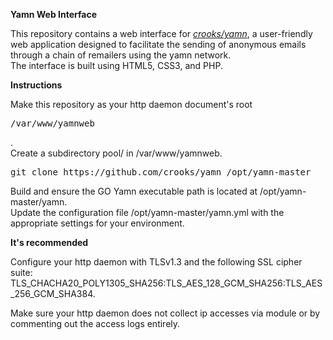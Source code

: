 <b>Yamn Web Interface</b><br>
<p>This repository contains a web interface for <a href="https://github.com/crooks/yamn"><em>crooks/yamn</em></a>, a user-friendly web application designed to facilitate the sending of anonymous emails through a chain of remailers using the yamn network.<br> 
The interface is built using HTML5, CSS3, and PHP.</p>

<b>Instructions</b><br>
<p>Make this repository as your http daemon document's root <pre>/var/www/yamnweb</pre>.<br>
Create a subdirectory pool/ in /var/www/yamnweb.</p>
<pre>git clone https://github.com/crooks/yamn /opt/yamn-master </pre>
<p>Build and ensure the GO Yamn executable path is located at /opt/yamn-master/yamn.<br>
Update the configuration file /opt/yamn-master/yamn.yml with the appropriate settings for your environment.</p>

<b>It's recommended</b><br> 
<p>Configure your http daemon with TLSv1.3 and the following SSL cipher suite: TLS_CHACHA20_POLY1305_SHA256:TLS_AES_128_GCM_SHA256:TLS_AES_256_GCM_SHA384.</p>
<p>Make sure your http daemon does not collect ip accesses via module or by commenting out the access logs entirely.<br>

